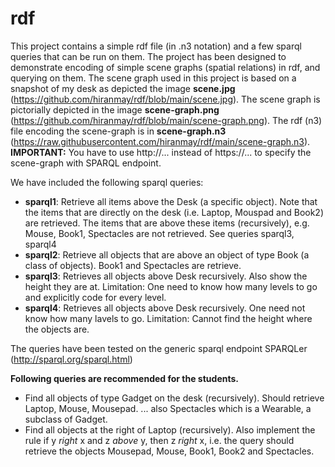 # rdf
This project contains a simple rdf file (in .n3 notation) and a few sparql queries that can be run on them. The project has been designed to demonstrate encoding of simple scene graphs (spatial relations) in rdf, and querying on them. 
The scene graph used in this project is based on a snapshot of my desk as depicted the image **scene.jpg** (https://github.com/hiranmay/rdf/blob/main/scene.jpg). 
The scene graph is pictorially depicted in the image **scene-graph.png** (https://github.com/hiranmay/rdf/blob/main/scene-graph.png).
The rdf (n3) file encoding the scene-graph is in **scene-graph.n3** (https://raw.githubusercontent.com/hiranmay/rdf/main/scene-graph.n3). 
  **IMPORTANT:** You have to use http://... instead of https://... to specify the scene-graph with SPARQL endpoint.

We have included the following sparql queries:
* **sparql1**: Retrieve all items above the Desk (a specific object). Note that the items that are directly on the desk (i.e. Laptop, Mouspad and Book2) are retrieved. The items that are above these items (recursively), e.g. Mouse, Book1, Spectacles are not retrieved. See queries sparql3, sparql4
*  **sparql2**: Retrieve all objects that are above an object of type Book (a class of objects). Book1 and Spectacles are retrieve.
*  **sparql3**: Retrieves all objects above Desk recursively. Also show the height they are at. Limitation: One need to know how many levels to go and explicitly code for every level.
*  **sparql4**: Retrieves all objects above Desk recursively. One need not know how many lavels to go. Limitation: Cannot find the height where the objects are.


The queries have been tested on the generic sparql endpoint SPARQLer (http://sparql.org/sparql.html)

**Following queries are recommended for the students.**

* Find all objects of type Gadget on the desk (recursively). Should retrieve Laptop, Mouse, Mousepad. ... also Spectacles which is a Wearable, a subclass of Gadget.
* Find all objects at the right of Laptop (recursively). Also implement the rule if y *right* x and z *above* y, then z *right* x, i.e. the query should retrieve the objects Mousepad, Mouse, Book1, Book2 and Spectacles.
